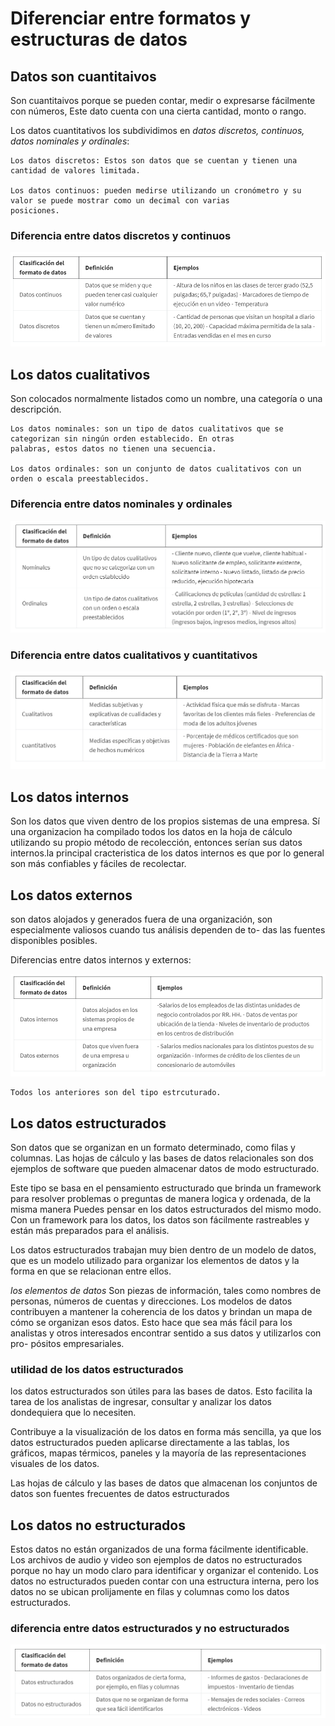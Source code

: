 # Diferenciar entre formatos y estructuras de datos

## Datos son cuantitaivos

Son cuantitaivos porque se pueden contar, medir o expresarse fácilmente con números, Este dato cuenta con una
cierta cantidad, monto o rango.

Los datos cuantitativos los subdividimos en *datos discretos, continuos, datos nominales y ordinales*:

    Los datos discretos: Estos son datos que se cuentan y tienen una cantidad de valores limitada.

    Los datos continuos: pueden medirse utilizando un cronómetro y su valor se puede mostrar como un decimal con varias
    posiciones.

### Diferencia entre datos discretos y continuos

![Alt text](image-3.png)

## Los datos cualitativos

Son colocados normalmente listados como un nombre, una categoría o una descripción.

    Los datos nominales: son un tipo de datos cualitativos que se categorizan sin ningún orden establecido. En otras
    palabras, estos datos no tienen una secuencia.
    
    Los datos ordinales: son un conjunto de datos cualitativos con un orden o escala preestablecidos.

### Diferencia entre datos nominales y ordinales

![Alt text](image-5.png)

### Diferencia entre datos cualitativos y cuantitativos

![Alt text](image-4.png)

## Los datos internos

Son los datos que viven dentro de los propios sistemas de una empresa. Sí una organizacion ha
compilado todos los datos en la hoja de cálculo utilizando su propio método de recolección, entonces serían sus datos
internos.la principal cracteristica de los datos internos es que por lo general son más confiables y fáciles de recolectar.

## Los datos externos

son datos alojados y generados fuera de una organización, son especialmente valiosos cuando tus análisis dependen de to-
das las fuentes disponibles posibles.

Diferencias entre datos internos y externos:

![Alt text](image-2.png)

    Todos los anteriores son del tipo estrcuturado.

## Los datos estructurados

Son datos que se organizan en un formato determinado, como filas y columnas. Las hojas de cálculo y las bases de datos
relacionales son dos ejemplos de software que pueden almacenar datos de modo estructurado.

Este tipo se basa en el pensamiento estructurado que brinda un framework para resolver problemas o preguntas de manera
logica y ordenada, de la misma manera Puedes pensar en los datos estructurados del mismo modo. Con un framework para los
datos, los datos son fácilmente rastreables y están más preparados para el análisis.

Los datos estructurados trabajan muy bien dentro de un modelo de datos, que es un modelo utilizado para organizar los
elementos de datos y la forma en que se relacionan entre ellos.

*los elementos de datos* Son piezas de información, tales como nombres de personas, números de cuentas y direcciones.
Los modelos de datos contribuyen a mantener la coherencia de los datos y brindan un mapa de cómo se organizan esos datos.
Esto hace que sea más fácil para los analistas y otros interesados encontrar sentido a sus datos y utilizarlos con pro-
pósitos empresariales.

### utilidad de los datos estructurados

los datos estructurados son útiles para las bases de datos. Esto facilita la tarea de los analistas de ingresar, consultar
y analizar los datos dondequiera que lo necesiten.

Contribuye a la visualización de los datos en forma más sencilla, ya que los datos estructurados pueden aplicarse
directamente a las tablas, los gráficos, mapas térmicos, paneles y la mayoría de las representaciones visuales de los datos.

Las hojas de cálculo y las bases de datos que almacenan los conjuntos de datos son fuentes frecuentes de datos estructurados

## Los datos no estructurados

Estos datos no están organizados de una forma fácilmente identificable. Los archivos de audio y video son ejemplos de
datos no estructurados porque no hay un modo claro para identificar y organizar el contenido. Los datos no estructurados
pueden contar con una estructura interna, pero los datos no se ubican prolijamente en filas y columnas como los datos
estructurados.

### diferencia entre datos estructurados y no estructurados

![Alt text](image-6.png)
